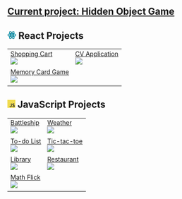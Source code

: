 ## [Current project: Hidden Object Game][hidobjLin]

## <img src="https://github.com/TYLPHE/TYLPHE/blob/main/readmeAssets/react-logo.png" height="18px"> React Projects

|  |  |
| --- | --- |
| [Shopping Cart][shocarLin] <br> [![][shocarGif]][shocarLin]    | [CV Application][cvapplLin] <br> [![][cvapplGif]][cvapplLin] | 
| [Memory Card Game][memcarLin] <br> [![][memcarGif]][memcarLin] 

## <img src="https://github.com/TYLPHE/TYLPHE/blob/main/readmeAssets/JavaScript-logo.png" height="18px"> JavaScript Projects
| | |
| --- | --- |
| [Battleship][battleLin] <br> [![][battleGif]][battleLin] | [Weather][weatheLin] <br> [![][weatheGif]][weatheLin]
| [To-do List][todoliLin] <br> [![][todoliGif]][todoliLin] | [Tic-tac-toe][tictacLin] <br> [![][tictacGif]][tictacLin]      
| [Library][librarLin] <br> [![][librarGif]][librarLin]    | [Restaurant][restauLin] <br> [![][restauGif]][restauLin]       
| [Math Flick][matfliLin] <br> [![][matfliGif]][matfliLin] |


<!-- Link References -->
[hidobjLin]: https://github.com/TYLPHE/hidden-object-game
[hidobjGif]: https://github.com/TYLPHE/TYLPHE/blob/main/readmeAssets/preview-hidden-object-game.gif

[cvapplLin]: https://github.com/TYLPHE/cv-application
[cvapplGif]: https://github.com/TYLPHE/TYLPHE/blob/main/readmeAssets/preview-cv-application.gif

[memcarLin]: https://github.com/TYLPHE/memory-card-game
[memcarGif]: https://github.com/TYLPHE/TYLPHE/blob/main/readmeAssets/preview-memory-card-game.gif

[weatheLin]: https://github.com/TYLPHE/weather
[weatheGif]: https://github.com/TYLPHE/TYLPHE/blob/main/readmeAssets/preview-weather.gif

[matfliLin]: https://xzhong.itch.io/math-flick
[matfliGif]: https://github.com/TYLPHE/TYLPHE/blob/main/readmeAssets/preview-math-flick.gif

[restauLin]: https://github.com/TYLPHE/restaurant
[restauGif]: https://github.com/TYLPHE/TYLPHE/blob/main/readmeAssets/preview-restaurant.gif

[todoliLin]: https://github.com/TYLPHE/to-do-list
[todoliGif]: https://github.com/TYLPHE/TYLPHE/blob/main/readmeAssets/preview-to-do-list.gif

[tictacLin]: https://github.com/TYLPHE/tic-tac-toe
[tictacGif]: https://github.com/TYLPHE/TYLPHE/blob/main/readmeAssets/preview-tic-tac-toe.gif

[librarLin]: https://github.com/TYLPHE/library-assignment
[librarGif]: https://github.com/TYLPHE/TYLPHE/blob/main/readmeAssets/preview-library.gif

[battleLin]: https://github.com/TYLPHE/battleship
[battleGif]: https://github.com/TYLPHE/TYLPHE/blob/main/readmeAssets/preview-battleship.gif

[shocarLin]: https://github.com/TYLPHE/shopping-cart
[shocarGif]: https://github.com/TYLPHE/TYLPHE/blob/main/readmeAssets/preview-shopping-cart.gif
